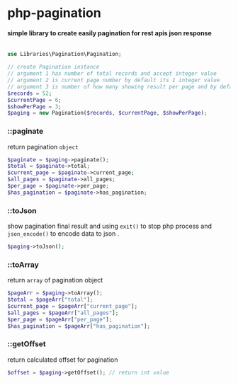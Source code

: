 # php-pagination

#### simple library to create easily pagination for rest apis json response

```php

use Libraries\Pagination\Pagination;

// create Pagination instance
// argument 1 has number of total records and accept integer value
// argument 2 is current page number by default its 1 integer value
// argument 3 is number of how many showing result per page and by default its 10 integer value
$records = 52; 
$currentPage = 6; 
$showPerPage = 3;
$paging = new Pagination($records, $currentPage, $showPerPage);
```

### ::paginate

return pagination `object`

```php
$paginate = $paging->paginate();
$total = $paginate->total;
$current_page = $paginate->current_page;
$all_pages = $paginate->all_pages;
$per_page = $paginate->per_page;
$has_pagination = $paginate->has_pagination;
```

### ::toJson

show pagination final result and using `exit()` to stop php process and `json_encode()` to encode data to json .

```php
$paging->toJson();
```

### ::toArray

return `array` of pagination object

```php
$pageArr = $paging->toArray();
$total = $pageArr["total"];
$current_page = $pageArr["current_page"];
$all_pages = $pageArr["all_pages"];
$per_page = $pageArr["per_page"];
$has_pagination = $pageArr["has_pagination"];
```

### ::getOffset

return calculated offset for pagination

```php
$offset = $paging->getOffset(); // return int value
```